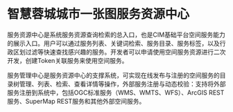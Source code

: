 # 智慧蓉城城市一张图服务资源中心

服务资源中心是系统服务资源查询检索的总入口，也是CIM基础平台空间服务能力的展示入口。用户可以通过服务列表、关键词检索、服务目录、服务标签，以及行政区划过滤等快速查找感兴趣的服务。开发者可以申请使用空间服务资源进行二次开发，创建Token关联服务来使用空间服务。

服务管理中心是服务资源中心的支撑系统，可实现在线发布与注册的空间服务的目录树管理、列表、检索、查看详情等操作，外部服务注册与动态校验：支持将外部服务注册到系统中，包括OGC标准服务（WMS、WMTS、WFS）、ArcGIS REST 服务、SuperMap REST服务和其他外部空间服务。

